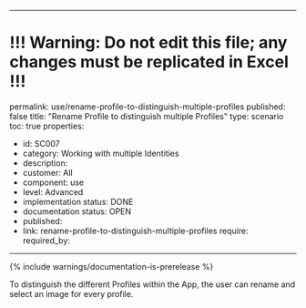 ---
# !!! Warning: Do not edit this file; any changes must be replicated in Excel !!!
permalink: use/rename-profile-to-distinguish-multiple-profiles
published: false
title: "Rename Profile to distinguish multiple Profiles"
type: scenario
toc: true
properties:
  - id: SC007
  - category: Working with multiple Identities
  - description:
  - customer: All
  - component: use
  - level: Advanced
  - implementation status: DONE
  - documentation status: OPEN
  - published:
  - link: rename-profile-to-distinguish-multiple-profiles
require:
required_by:
------ 

{% include warnings/documentation-is-prerelease %}

To distinguish the different Profiles within the App, the user can rename and select an image for every profile.

